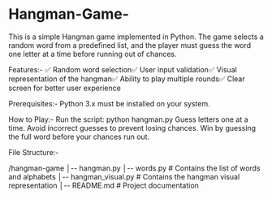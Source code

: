 # Hangman-Game-
This is a simple Hangman game implemented in Python. The game selects a random word from a predefined list, and the player must guess the word one letter at a time before running out of chances.

Features:-
✅ Random word selection✅ User input validation✅ Visual representation of the hangman✅ Ability to play multiple rounds✅ Clear screen for better user experience

Prerequisites:-
Python 3.x must be installed on your system.

How to Play:-
  Run the script:
    python hangman.py
  Guess letters one at a time.
  Avoid incorrect guesses to prevent losing chances.
  Win by guessing the full word before your chances run out.

File Structure:-

/hangman-game
│-- hangman.py
│-- words.py  # Contains the list of words and alphabets
│-- hangman_visual.py  # Contains the hangman visual representation
│-- README.md  # Project documentation
